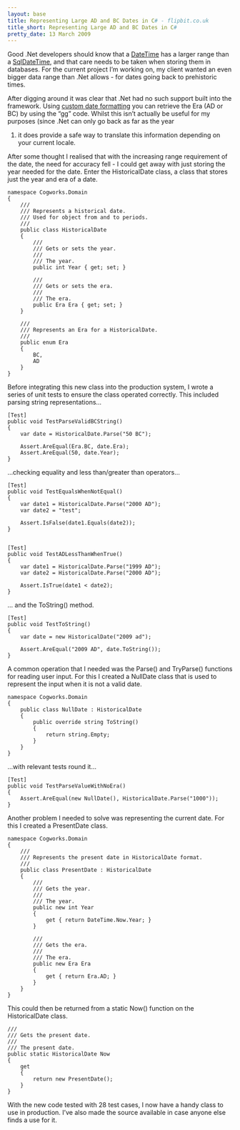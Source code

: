 ```yaml
---
layout: base
title: Representing Large AD and BC Dates in C# - flipbit.co.uk
title_short: Representing Large AD and BC Dates in C#
pretty_date: 13 March 2009
---
```


Good .Net developers should know that a [DateTime][] has a larger range
than a [SqlDateTime][], and that care needs to be taken when storing
them in databases. For the current project I’m working on, my client
wanted an even bigger data range than .Net allows - for dates going back
to prehistoric times.  

After digging around it was clear that .Net had no such support built
into the framework. Using [custom date formatting][] you can retrieve
the Era (AD or BC) by using the “gg” code. Whilst this isn’t actually be
useful for my purposes (since .Net can only go back as far as the year
1) it does provide a safe way to translate this information depending on
your current locale.  

After some thought I realised that with the increasing range requirement
of the date, the need for accuracy fell - I could get away with just
storing the year needed for the date. Enter the HistoricalDate class, a
class that stores just the year and era of a date.  

    namespace Cogworks.Domain
    {
        /// 
        /// Represents a historical date.
        /// Used for object from and to periods.
        /// 
        public class HistoricalDate
        {
            /// 
            /// Gets or sets the year.
            /// 
            /// The year.
            public int Year { get; set; }

            /// 
            /// Gets or sets the era.
            /// 
            /// The era.
            public Era Era { get; set; }
        }

        /// 
        /// Represents an Era for a HistoricalDate.
        /// 
        public enum Era
        {
            BC,
            AD
        }
    }

Before integrating this new class into the production system, I wrote a
series of unit tests to ensure the class operated correctly. This
included parsing string representations…  

    [Test]
    public void TestParseValidBCString()
    {
        var date = HistoricalDate.Parse("50 BC");

        Assert.AreEqual(Era.BC, date.Era);
        Assert.AreEqual(50, date.Year);
    }

…checking equality and less than/greater than operators…  

    [Test]
    public void TestEqualsWhenNotEqual()
    {
        var date1 = HistoricalDate.Parse("2000 AD");
        var date2 = "test";

        Assert.IsFalse(date1.Equals(date2));
    }


    [Test]
    public void TestADLessThanWhenTrue()
    {
        var date1 = HistoricalDate.Parse("1999 AD");
        var date2 = HistoricalDate.Parse("2000 AD");

        Assert.IsTrue(date1 < date2);
    }

… and the ToString() method.

    [Test]
    public void TestToString()
    {
        var date = new HistoricalDate("2009 ad");

        Assert.AreEqual("2009 AD", date.ToString());
    }

A common operation that I needed was the Parse() and TryParse()
functions for reading user input. For this I created a NullDate class
that is used to represent the input when it is not a valid date.

    namespace Cogworks.Domain
    {
        public class NullDate : HistoricalDate
        {
            public override string ToString()
            {
                return string.Empty;
            }
        }
    }

…with relevant tests round it…

    [Test]
    public void TestParseValueWithNoEra()
    {
        Assert.AreEqual(new NullDate(), HistoricalDate.Parse("1000"));
    }

Another problem I needed to solve was representing the current date. For
this I created a PresentDate class.

    namespace Cogworks.Domain
    {
        /// 
        /// Represents the present date in HistoricalDate format.
        /// 
        public class PresentDate : HistoricalDate
        {
            /// 
            /// Gets the year.
            /// 
            /// The year.
            public new int Year
            {
                get { return DateTime.Now.Year; }
            }

            /// 
            /// Gets the era.
            /// 
            /// The era.
            public new Era Era
            {
                get { return Era.AD; }
            }
        }
    }

This could then be returned from a static Now() function on the
HistoricalDate class.

    /// 
    /// Gets the present date.
    /// 
    /// The present date.
    public static HistoricalDate Now
    {
        get
        {
            return new PresentDate();
        }
    }

With the new code tested with 28 test cases, I now have a handy class to
use in production. I’ve also made the source available in case anyone
else finds a use for it.            
            
  [Download]: http://cogworks.co.uk/downloads/historicaldate.zip     "Download code shown in this blog post"
  [DateTime]: http://msdn.microsoft.com/en-us/library/system.datetime.aspx     ".Net DateTime structure on MSDN"
  [SqlDateTime]: http://msdn.microsoft.com/en-us/library/system.data.sqltypes.sqldatetime.aspx     ".Net SqlDateTime structure on MSDN"
  [custom date formatting]: http://msdn.microsoft.com/en-us/library/8kb3ddd4.aspx     "Custom Date Formatting in C# on MSDN"